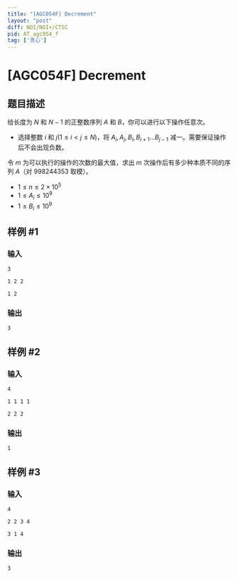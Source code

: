 ```yaml
---
title: "[AGC054F] Decrement"
layout: "post"
diff: NOI/NOI+/CTSC
pid: AT_agc054_f
tag: ['贪心']
---
```


# [AGC054F] Decrement

## 题目描述

给长度为 $N$ 和 $N-1$ 的正整数序列 $A$ 和 $B$，你可以进行以下操作任意次。

* 选择整数 $i$ 和 $j$($1\le i<j\le N$)，将 $A_i,A_j,B_i,B_{i+1}...B_{j-1}$ 减一。需要保证操作后不会出现负数。

令 $m$ 为可以执行的操作的次数的最大值，求出 $m$ 次操作后有多少种本质不同的序列 $A$（对 998244353 取模）。

* $1\le n\le 2\times 10^5$
* $1\le A_i\le 10^9$
* $1\le B_i\le 10^9$

## 样例 #1

### 输入

```
3
1 2 2
1 2
```

### 输出

```
3
```

## 样例 #2

### 输入

```
4
1 1 1 1
2 2 2
```

### 输出

```
1
```

## 样例 #3

### 输入

```
4
2 2 3 4
3 1 4
```

### 输出

```
3
```

